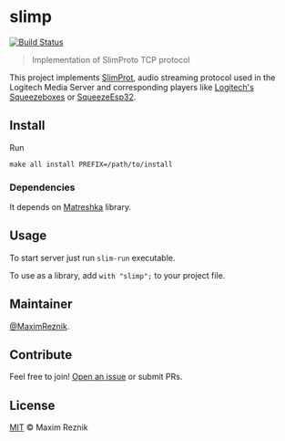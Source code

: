 # slimp
[![Build Status](https://travis-ci.com/reznikmm/slimp.svg?branch=master)](https://travis-ci.com/reznikmm/slimp)

> Implementation of SlimProto TCP protocol

This project implements
[SlimProt](http://wiki.slimdevices.com/index.php/SlimProtoTCPProtocol),
audio streaming protocol used in the Logitech Media Server and
corresponding players like
[Logitech's Squeezeboxes](http://wiki.slimdevices.com/index.php/Squeezebox_Family_Overview)
or [SqueezeEsp32](https://github.com/bgiraut/SqueezeEsp32).

## Install

Run
```
make all install PREFIX=/path/to/install
```

### Dependencies
It depends on [Matreshka](https://forge.ada-ru.org/matreshka) library.

## Usage

To start server just run `slim-run` executable.

To use as a library, add `with "slimp";` to your project file.

## Maintainer

[@MaximReznik](https://github.com/reznikmm).

## Contribute

Feel free to join!
[Open an issue](https://github.com/reznikmm/anagram/issues/new) or submit PRs.

## License

[MIT](LICENSE) © Maxim Reznik
